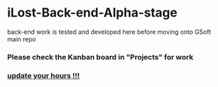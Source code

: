# iLost-Back-end-Alpha-stage
back-end work is tested and developed here before moving onto GSoft main repo

### Please check the Kanban board in "Projects" for work

### [update your hours !!!](https://docs.google.com/spreadsheets/d/1bZfWHOaO0iySMuEhmCY6ehWJjtPB41waFdp_cGLxu9o/edit#gid=897286464)
